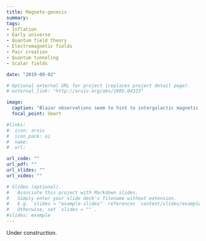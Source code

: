 ```yaml
---
title: Magneto-genesis
summary: 
tags:
- Inflation
- Early universe
- Quantum field theory
- Electromagnetic fields
- Pair creation
- Quantum tunneling
- Scalar fields

date: "2019-09-02"

# Optional external URL for project (replaces project detail page).
# external_link: "http://arxiv.org/abs/1905.04323"

image:
  caption: "Blazar observations seem to hint to intergalactic magnetic fields. Image credit:[NASA](https://images-assets.nasa.gov/image/PIA20912/PIA20912~small.jpg)"
  focal_point: Smart

#links:
#- icon: arxiv
#  icon_pack: ai
#  name:
#  url: 

url_code: ""
url_pdf: ""
url_slides: ""
url_video: ""

# Slides (optional).
#   Associate this project with Markdown slides.
#   Simply enter your slide deck's filename without extension.
#   E.g. `slides = "example-slides"` references `content/slides/example-slides.md`.
#   Otherwise, set `slides = ""`.
#slides: example
---
```

Under construction.